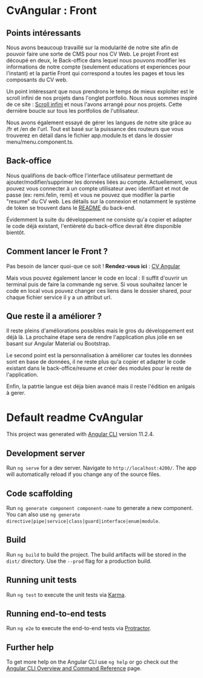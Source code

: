 # CvAngular : Front

## Points intéressants
Nous avons beaucoup travaillé sur la modularité de notre site afin de pouvoir faire une sorte de CMS pour nos CV Web.
Le projet Front est découpé en deux, le Back-office dans lequel nous pouvons modifier les informations de notre compte (seulement educations et experiences pour l'instant) et la partie Front qui correspond a toutes les pages et tous les composants du CV web.

Un point intéressant que nous prendrons le temps de mieux exploiter est le scroll infini de nos projets dans l'onglet portfolio. Nous nous sommes inspiré de ce site : [Scroll infini](https://www.digitalocean.com/community/tutorials/angular-infinite-scroll) et nous l'avons arrangé pour nos projets. Cette dernière boucle sur tous les portfolios de l'utilisateur.

Nous avons également essayé de gérer les langues de notre site grâce au /fr et /en de l'url. Tout est basé sur la puissance des routeurs que vous trouverez en détail dans le fichier app.module.ts et dans le dossier menu/menu.component.ts.

## Back-office
Nous qualifions de back-office l'interface utilisateur permettant de ajouter/modifier/supprimer les données liées au compte.
Actuellement, vous pouvez vous connecter à un compte utilisateur avec identifiant et mot de passe (ex: remi.felin, remi) et vous ne pouvez que modifier la partie "resume" du CV web.
Les détails sur la connexion et notamment le système de token se trouvent dans le [README](https://github.com/RemiFELIN/cv-angular/tree/master/backend) du back-end.

Évidemment la suite du développement ne consiste qu'a copier et adapter le code déjà existant, l'entièreté du back-office devrait être disponible bientôt.

## Comment lancer le Front ?
Pas besoin de lancer quoi-que ce soit ! **Rendez-vous ici** : [CV Angular](https://cv-miage-frontend.herokuapp.com/)

Mais vous pouvez également lancer le code en local :
Il suffit d'ouvrir un terminal puis de faire la commande ng serve.
Si vous souhaitez lancer le code en local vous pouvez changer ces liens dans le dossier shared, pour chaque fichier service il y a un attribut url.

## Que reste il a améliorer ?
Il reste pleins d'améliorations possibles mais le gros du développement est déjà là. La prochaine étape sera de rendre l'application plus jolie en se basant sur Angular Material ou Bootstrap.

Le second point est la personnalisation à améliorer car toutes les données sont en base de données, il ne reste plus qu'a copier et adapter le code existant dans le back-office/resume et créer des modules pour le reste de l'application.

Enfin, la patrtie langue est déja bien avancé mais il reste l'édition en anlgais à gerer.

# Default readme CvAngular

This project was generated with [Angular CLI](https://github.com/angular/angular-cli) version 11.2.4.

## Development server

Run `ng serve` for a dev server. Navigate to `http://localhost:4200/`. The app will automatically reload if you change any of the source files.

## Code scaffolding

Run `ng generate component component-name` to generate a new component. You can also use `ng generate directive|pipe|service|class|guard|interface|enum|module`.

## Build

Run `ng build` to build the project. The build artifacts will be stored in the `dist/` directory. Use the `--prod` flag for a production build.

## Running unit tests

Run `ng test` to execute the unit tests via [Karma](https://karma-runner.github.io).

## Running end-to-end tests

Run `ng e2e` to execute the end-to-end tests via [Protractor](http://www.protractortest.org/).

## Further help

To get more help on the Angular CLI use `ng help` or go check out the [Angular CLI Overview and Command Reference](https://angular.io/cli) page.
